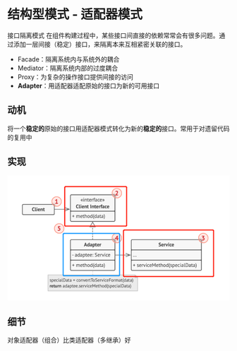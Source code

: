 # 结构型模式 - 适配器模式
接口隔离模式
在组件构建过程中，某些接口间直接的依赖常常会有很多问题。通过添加一层间接（稳定）接口，来隔离本来互相紧密关联的接口。
- Facade：隔离系统内与系统外的耦合
- Mediator：隔离系统内部的过度耦合
- Proxy：为复杂的操作接口提供间接的访问
- **Adapter**：用适配器适配原始的接口为新的可用接口

## 动机
将一个**稳定的**原始的接口用适配器模式转化为新的**稳定的**接口。常用于对遗留代码的复用中

## 实现
![UML](pics/21_Adapter_UML.png)

## 细节
对象适配器（组合）比类适配器（多继承）好